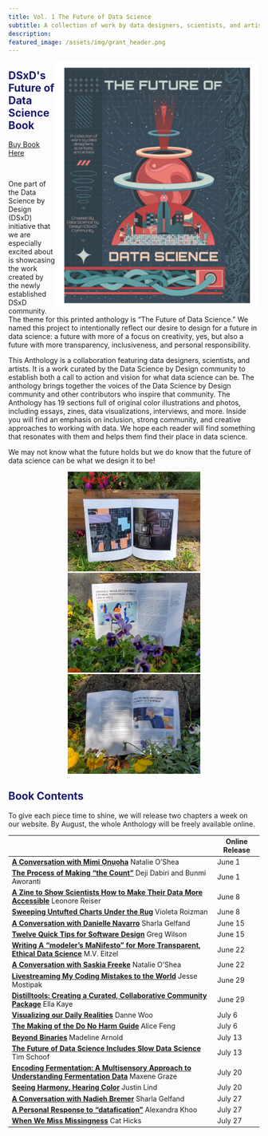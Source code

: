 ```yaml
---
title: Vol. 1 The Future of Data Science 
subtitle: A collection of work by data designers, scientists, and artists
description: 
featured_image: /assets/img/grant_header.png
---
```


<img src="../assets/img/book_cover.png" alt="Introducing Grants Science Fiction Poster.  Planets, data visualizations, stars, and rocket man above a futuristic city." align="right" height="500">

## <span style="color:MidnightBlue">**DSxD's Future of Data Science Book**</span>

<p align="center">
  <div class="buttons">
    <a href="http://tinyurl.com/FutureDS" class="btn btn-primary">
      Buy Book Here
    </a>
  </div>
</p>
<br>

One part of the Data Science by Design (DSxD) initiative that we are especially excited about is showcasing the work created by the newly established DSxD community. The theme for this printed anthology is “The Future of Data Science.” We named this project to intentionally reflect our desire to design for a future in data science: a future with more of a focus on creativity, yes, but also a future with more transparency, inclusiveness, and personal responsibility.

This Anthology is a collaboration featuring data designers, scientists, and artists. It is a work curated by the Data Science by Design community to establish both a call to action and vision for what data science can be. The anthology brings together the voices of the Data Science by Design community and other contributors who inspire that community. The Anthology has 19 sections full of original color illustrations and photos, including essays, zines, data visualizations, interviews, and more. Inside you will find an emphasis on inclusion, strong community, and creative approaches to working with data. We hope each reader will find something that resonates with them and helps them find their place in data science.

We may not know what the future holds but we do know that the future of data science can be what we design it to be!

<p align="center">
<img src="../assets/img/book1.jpg" alt="Photograph of an open book with two full page art works in a garden with red and purple flowers" height="200">
<img src="../assets/img/book2.jpg" alt="Photograph of an open book with illustration and text in a garden with purple flowers" height="200">
<img src="../assets/img/book3.jpg" alt="Photograph of an open book with illustration and text in a garden with yellow flowers" height="200">
</p>

## <span style="color:MidnightBlue">Book Contents</span>

To give each piece time to shine, we will release two chapters a week on our website. By August, the whole Anthology will be freely available online.

|                                                                                                | **Online Release** |
|------------------------------------------------------------------------------------------------|--------------------|
| [**A Conversation with Mimi Ọnụọha**](https://datasciencebydesign.org/blog/conversation-with-mimi) Natalie O’Shea                                             |             June 1 |
| [**The Process of Making “the Count”**](https://datasciencebydesign.org/blog/the-process-of-making-the-count) Deji Dabiri and Bunmi Aworanti                           |             June 1 |
| [**A Zine to Show Scientists How to Make Their Data More Accessible**](https://datasciencebydesign.org/blog/a-zine-to-show-scientists-how-to-make-their-data-more-accessible) Leonore Reiser            |             June 8 |
| [**Sweeping Untufted Charts Under the Rug**](https://datasciencebydesign.org/blog/sweeping-untufted-charts-under-the-rug) Violeta Roizman                                     |             June 8 |
| [**A Conversation with Danielle Navarro**](https://datasciencebydesign.org/blog/a-conversation-danielle-navarro) Sharla Gelfand                                        |            June 15 |
| [**Twelve Quick Tips for Software Design**](https://datasciencebydesign.org/blog/twelve-quick-tips-for-software-design) Greg Wilson                                          |            June 15 |
| [**Writing A “modeler’s MaNifesto” for More Transparent, Ethical Data Science**](https://datasciencebydesign.org/blog/writing-a-modelers-manifesto-for-more-transparent-ethical-data-science) M.V. Eitzel     |            June 22 |
| [**A Conversation with Saskia Freeke**](https://datasciencebydesign.org/blog/a-conversation-with-saskia-freeke) Natalie O’Shea                                           |            June 22 |
| **[Livestreaming My Coding Mistakes to the World](https://datasciencebydesign.org/blog/livestreaming-my-coding-mistakes-to-the-world)** Jesse Mostipak                               |            June 29 |
| **[Distilltools: Creating a Curated, Collaborative Community Package](https://datasciencebydesign.org/blog/distilltools-creating-a-curated-collaborative-community-package)** Ella Kaye                |            June 29 |
| [**Visualizing our Daily Realities**](https://datasciencebydesign.org/blog/visualizing-our-daily-realities) Danne Woo                                                  |             July 6 |
| [**The Making of the Do No Harm Guide**](https://datasciencebydesign.org/blog/the-making-of-the-do-no-harm-guide) Alice Feng                                              |             July 6 |
| [**Beyond Binaries**](https://datasciencebydesign.org/blog/beyond-binaries) Madeline Arnold                                                            |            July 13 |
| [**The Future of Data Science Includes Slow Data Science**](https://datasciencebydesign.org/blog/the-future-of-data-science-includes-slow-data-science) Tim Schoof                           |            July 13 |
| [**Encoding Fermentation: A Multisensory Approach to Understanding Fermentation Data**](https://datasciencebydesign.org/blog/encoding-fermentation-a-multisensory-approach-to-understanding-fermentation-data) Maxene Graze |            July 20 |
| [**Seeing Harmony, Hearing Color**](https://datasciencebydesign.org/blog/seeing-harmony-hearing-color) Justin Lind                                                  |            July 20 |
| [**A Conversation with Nadieh Bremer**](https://datasciencebydesign.org/blog/a-conversation-with-nadieh-bremer) Sharla Gelfand                                           |            July 27 |
| [**A Personal Response to “datafication”**](https://datasciencebydesign.org/blog/a-personal-response-to-datafication) Alexandra Khoo                                       |            July 27 |
| [**When We Miss Missingness**](https://datasciencebydesign.org/blog/when-we-miss-missingness) Cat Hicks                                                         |            July 27 |


<!-- ## Contributors

<b> 
Alexandra Khoo <span>&#183;</span>
Alice Feng <span>&#183;</span>
Ayodeji Dabiri <span>&#183;</span>
Cat Hicks <span>&#183;</span>
Danielle Navarro <span>&#183;</span>
Danne Woo <span>&#183;</span>
Ella Kaye <span>&#183;</span>
Greg Wilson <span>&#183;</span>
Jesse Mostipak <span>&#183;</span>
Justin Lind <span>&#183;</span>
Leonore Reiser <span>&#183;</span>
M.V. Eitzel <span>&#183;</span>
Madeline Arnold <span>&#183;</span>
Maxene Graze <span>&#183;</span>
Mimi Ọnụọha <span>&#183;</span>
Nadieh Bremer <span>&#183;</span>
Natalie O'Shea <span>&#183;</span>
Saskia Freeke <span>&#183;</span>
Sharla Gelfand <span>&#183;</span>
Tim Schoof <span>&#183;</span> 
</b>
 -->


